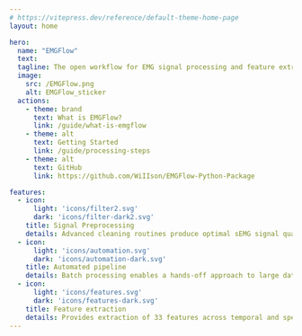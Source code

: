 ```yaml
---
# https://vitepress.dev/reference/default-theme-home-page
layout: home

hero:
  name: "EMGFlow"
  text: 
  tagline: The open workflow for EMG signal processing and feature extraction
  image:
    src: /EMGFlow.png
    alt: EMGFlow_sticker
  actions:
    - theme: brand
      text: What is EMGFlow?
      link: /guide/what-is-emgflow
    - theme: alt
      text: Getting Started
      link: /guide/processing-steps
    - theme: alt
      text: GitHub
      link: https://github.com/WiIIson/EMGFlow-Python-Package

features:
  - icon: 
      light: 'icons/filter2.svg'
      dark: 'icons/filter-dark2.svg'
    title: Signal Preprocessing
    details: Advanced cleaning routines produce optimal sEMG signal quality
  - icon: 
      light: 'icons/automation.svg'
      dark: 'icons/automation-dark.svg'
    title: Automated pipeline
    details: Batch processing enables a hands-off approach to large datasets
  - icon: 
      light: 'icons/features.svg'
      dark: 'icons/features-dark.svg'
    title: Feature extraction
    details: Provides extraction of 33 features across temporal and spectral domains
---
```



